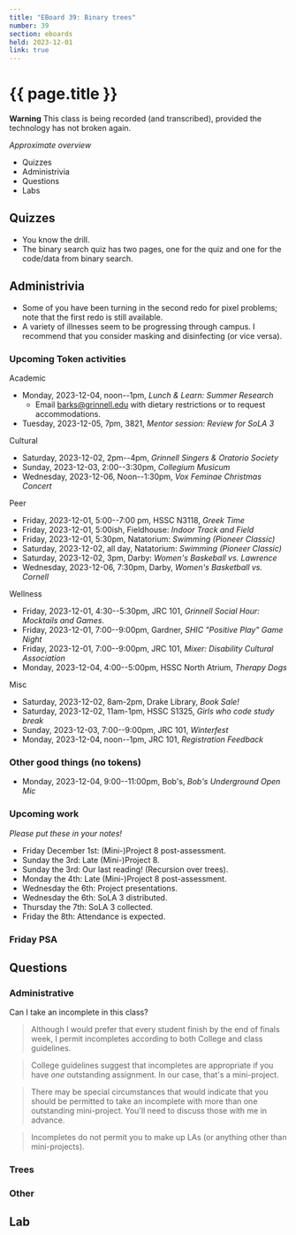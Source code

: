 ```yaml
---
title: "EBoard 39: Binary trees"
number: 39
section: eboards
held: 2023-12-01
link: true
---
```

# {{ page.title }}

**Warning** This class is being recorded (and transcribed), provided the technology has not broken again.

_Approximate overview_

* Quizzes
* Administrivia
* Questions
* Labs

Quizzes
-------

* You know the drill.
* The binary search quiz has two pages, one for the quiz and one for
  the code/data from binary search.

Administrivia
-------------

* Some of you have been turning in the second redo for pixel problems;
  note that the first redo is still available.
* A variety of illnesses seem to be progressing through campus.  I 
  recommend that you consider masking and disinfecting (or vice versa).

### Upcoming Token activities

Academic

* Monday, 2023-12-04, noon--1pm, _Lunch & Learn: Summer Research_
    * Email barks@grinnell.edu with dietary restrictions or to
      request accommodations.
* Tuesday, 2023-12-05, 7pm, 3821, _Mentor session: Review for SoLA 3_

Cultural

* Saturday, 2023-12-02, 2pm--4pm, _Grinnell Singers & Oratorio Society_
* Sunday, 2023-12-03, 2:00--3:30pm, _Collegium Musicum_
* Wednesday, 2023-12-06, Noon--1:30pm, _Vox Feminae Christmas Concert_

Peer

* Friday, 2023-12-01, 5:00--7:00 pm, HSSC N3118, _Greek Time_
* Friday, 2023-12-01, 5:00ish, Fieldhouse: _Indoor Track and Field_
* Friday, 2023-12-01, 5:30pm, Natatorium: _Swimming (Pioneer Classic)_
* Saturday, 2023-12-02, all day, Natatorium: _Swimming (Pioneer Classic)_
* Saturday, 2023-12-02, 3pm, Darby: _Women's Baskeball vs. Lawrence_
* Wednesday, 2023-12-06, 7:30pm, Darby, _Women's Basketball vs. Cornell_

Wellness

* Friday, 2023-12-01, 4:30--5:30pm, JRC 101, _Grinnell Social Hour:
  Mocktails and Games_. 
* Friday, 2023-12-01, 7:00--9:00pm, Gardner, _SHIC "Positive Play" Game Night_
* Friday, 2023-12-01, 7:00--9:00pm, JRC 101, _Mixer: Disability Cultural Association_
* Monday, 2023-12-04, 4:00--5:00pm, HSSC North Atrium, _Therapy Dogs_

Misc

* Saturday, 2023-12-02, 8am-2pm, Drake Library, _Book Sale!_
* Saturday, 2023-12-02, 11am-1pm, HSSC S1325, _Girls who code study break_
* Sunday, 2023-12-03, 7:00--9:00pm, JRC 101, _Winterfest_
* Monday, 2023-12-04, noon--1pm, JRC 101, _Registration Feedback_

### Other good things (no tokens)

* Monday, 2023-12-04, 9:00--11:00pm, Bob's, _Bob's Underground Open Mic_

### Upcoming work

_Please put these in your notes!_

* Friday December 1st: (Mini-)Project 8 post-assessment.
* Sunday the 3rd: Late (Mini-)Project 8.
* Sunday the 3rd: Our last reading! (Recursion over trees).
* Monday the 4th: Late (Mini-)Project 8 post-assessment.
* Wednesday the 6th: Project presentations.
* Wednesday the 6th: SoLA 3 distributed.
* Thursday the 7th: SoLA 3 collected.
* Friday the 8th: Attendance is expected.

### Friday PSA

Questions
---------

### Administrative

Can I take an incomplete in this class?

> Although I would prefer that every student finish by the end of finals
  week, I permit incompletes according to both College and class guidelines.

> College guidelines suggest that incompletes are appropriate if you have
  _one_ outstanding assignment. In our case, that's a mini-project.

> There may be special circumstances that would indicate that you should
  be permitted to take an incomplete with more than one outstanding
  mini-project. You'll need to discuss those with me in advance.

> Incompletes do not permit you to make up LAs (or anything other than 
  mini-projects).

### Trees

### Other

Lab
---
